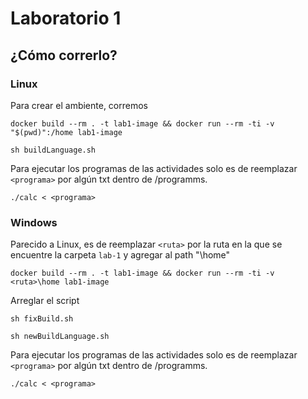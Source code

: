 # Laboratorio 1

## ¿Cómo correrlo?

### Linux
Para crear el ambiente, corremos
```
docker build --rm . -t lab1-image && docker run --rm -ti -v "$(pwd)":/home lab1-image
```
```
sh buildLanguage.sh
```
Para ejecutar los programas de las actividades solo es de reemplazar ``<programa>`` por algún txt dentro de /programms.
```
./calc < <programa>
```

### Windows
Parecido a Linux, es de reemplazar ``<ruta>`` por la ruta en la que se encuentre la carpeta ``lab-1`` y agregar al path "\home" 
```
docker build --rm . -t lab1-image && docker run --rm -ti -v <ruta>\home lab1-image
```
Arreglar el script
```
sh fixBuild.sh
```
```
sh newBuildLanguage.sh
```
Para ejecutar los programas de las actividades solo es de reemplazar ``<programa>`` por algún txt dentro de /programms.
```
./calc < <programa>
```